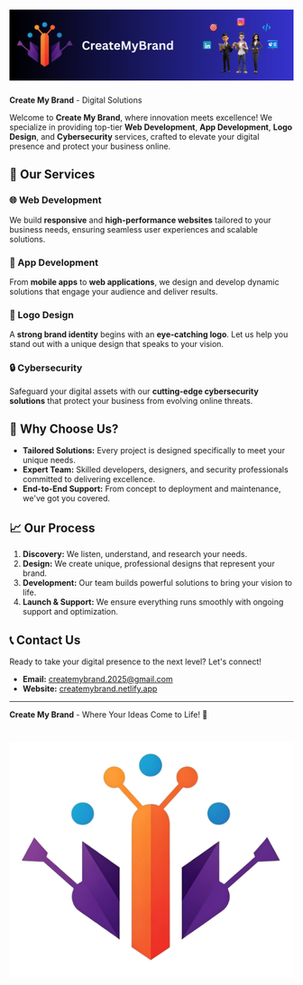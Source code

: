 # ![Your Logo](https://github.com/createmybrand2025/createmybrand2025/blob/main/CreateMyBrand.png?raw=true) 

**Create My Brand** - Digital Solutions

Welcome to **Create My Brand**, where innovation meets excellence! We specialize in providing top-tier **Web Development**, **App Development**, **Logo Design**, and **Cybersecurity** services, crafted to elevate your digital presence and protect your business online.

## 🚀 **Our Services**

### 🌐 Web Development
We build **responsive** and **high-performance websites** tailored to your business needs, ensuring seamless user experiences and scalable solutions.

### 📱 App Development
From **mobile apps** to **web applications**, we design and develop dynamic solutions that engage your audience and deliver results.

### 🎨 Logo Design
A **strong brand identity** begins with an **eye-catching logo**. Let us help you stand out with a unique design that speaks to your vision.

### 🔒 Cybersecurity
Safeguard your digital assets with our **cutting-edge cybersecurity solutions** that protect your business from evolving online threats.

## 🎯 Why Choose Us?

- **Tailored Solutions:** Every project is designed specifically to meet your unique needs.
- **Expert Team:** Skilled developers, designers, and security professionals committed to delivering excellence.
- **End-to-End Support:** From concept to deployment and maintenance, we've got you covered.

## 📈 **Our Process**

1. **Discovery:** We listen, understand, and research your needs.
2. **Design:** We create unique, professional designs that represent your brand.
3. **Development:** Our team builds powerful solutions to bring your vision to life.
4. **Launch & Support:** We ensure everything runs smoothly with ongoing support and optimization.

## 📞 **Contact Us**

Ready to take your digital presence to the next level? Let's connect!

- **Email:** [createmybrand.2025@gmail.com](mailto:createmybrand.2025@gmail.com)
- **Website:** [createmybrand.netlify.app](https://createmybrand.netlify.app)

---

**Create My Brand** - Where Your Ideas Come to Life! 🌟

# ![Your Logo](https://github.com/createmybrand2025/createmybrand2025/blob/main/createmybrandlogo.png?raw=true)


